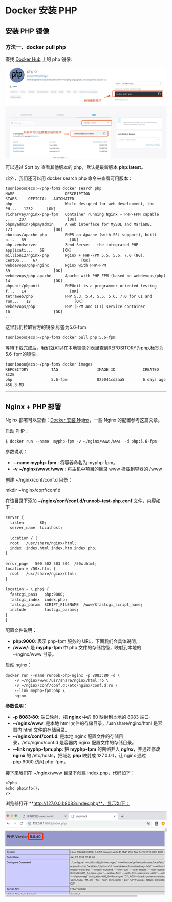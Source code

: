 # Docker 安装 PHP

## 安装 PHP 镜像
### 方法一、docker pull php
查找 [Docker Hub](https://hub.docker.com/_/php?tab=tags) 上的 php 镜像:

![](../assets/install/php.png)

可以通过 Sort by 查看其他版本的 php，默认是最新版本 **php:latest**。

此外，我们还可以用 docker search php 命令来查看可用版本：

```shell
tuonioooo@ecs:~/php-fpm$ docker search php
NAME                      DESCRIPTION                                     STARS     OFFICIAL   AUTOMATED
php                       While designed for web development, the PH...   1232      [OK]       
richarvey/nginx-php-fpm   Container running Nginx + PHP-FPM capable ...   207                  [OK]
phpmyadmin/phpmyadmin     A web interface for MySQL and MariaDB.          123                  [OK]
eboraas/apache-php        PHP5 on Apache (with SSL support), built o...   69                   [OK]
php-zendserver            Zend Server - the integrated PHP applicati...   69        [OK]       
million12/nginx-php       Nginx + PHP-FPM 5.5, 5.6, 7.0 (NG), CentOS...   67                   [OK]
webdevops/php-nginx       Nginx with PHP-FPM                              39                   [OK]
webdevops/php-apache      Apache with PHP-FPM (based on webdevops/php)    14                   [OK]
phpunit/phpunit           PHPUnit is a programmer-oriented testing f...   14                   [OK]
tetraweb/php              PHP 5.3, 5.4, 5.5, 5.6, 7.0 for CI and run...   12                   [OK]
webdevops/php             PHP (FPM and CLI) service container             10                   [OK]
...
```

这里我们拉取官方的镜像,标签为5.6-fpm

```shell
tuonioooo@ecs:~/php-fpm$ docker pull php:5.6-fpm
```

等待下载完成后，我们就可以在本地镜像列表里查到REPOSITORY为php,标签为5.6-fpm的镜像。

```shell
tuonioooo@ecs:~/php-fpm$ docker images
REPOSITORY          TAG                 IMAGE ID            CREATED             SIZE
php                 5.6-fpm             025041cd3aa5        6 days ago          456.3 MB
```

---

## Nginx + PHP 部署
Nginx 部署可以查看：[Docker 安装 Nginx](./docker-install-nginx.md)，一些 Nginx 的配置参考这篇文章。

启动 PHP：

```shell
$ docker run --name  myphp-fpm -v ~/nginx/www:/www  -d php:5.6-fpm
```

参数说明：

+ **--name myphp-fpm** : 将容器命名为 myphp-fpm。
+ **-v ~/nginx/www:/www** : 将主机中项目的目录 www 挂载到容器的 /www


创建 ~/nginx/conf/conf.d 目录：

mkdir ~/nginx/conf/conf.d 

在该目录下添加 **~/nginx/conf/conf.d/runoob-test-php.conf** 文件，内容如下：

```text
server {
  listen       80;
  server_name  localhost;

  location / {
  root   /usr/share/nginx/html;
  index  index.html index.htm index.php;
}

error_page   500 502 503 504  /50x.html;
location = /50x.html {
  root   /usr/share/nginx/html;
}

location ~ \.php$ {
  fastcgi_pass   php:9000;
  fastcgi_index  index.php;
  fastcgi_param  SCRIPT_FILENAME  /www/$fastcgi_script_name;
  include        fastcgi_params;
}
}
```

配置文件说明：

+ **php:9000**: 表示 php-fpm 服务的 URL，下面我们会具体说明。
+ **/www/**: 是 **myphp-fpm** 中 php 文件的存储路径，映射到本地的 ~/nginx/www 目录。

启动 nginx：

```shell
docker run --name runoob-php-nginx -p 8083:80 -d \
    -v ~/nginx/www:/usr/share/nginx/html:ro \
    -v ~/nginx/conf/conf.d:/etc/nginx/conf.d:ro \
    --link myphp-fpm:php \
    nginx
```

**参数说明：**

+ **-p 8083:80**: 端口映射，把 **nginx** 中的 80 映射到本地的 8083 端口。
+ **~/nginx/www**: 是本地 html 文件的存储目录，/usr/share/nginx/html 是容器内 html 文件的存储目录。
+ **~/nginx/conf/conf.d**: 是本地 nginx 配置文件的存储目录，/etc/nginx/conf.d 是容器内 nginx 配置文件的存储目录。
+ **--link myphp-fpm:php**: 把 **myphp-fpm** 的网络并入 _**nginx**_，并通过修改 **nginx** 的 /etc/hosts，把域名 **php** 映射成 127.0.0.1，让 nginx 通过 php:9000 访问 php-fpm。

接下来我们在 ~/nginx/www 目录下创建 index.php，代码如下：

```shell
<?php
echo phpinfo();
?>
```

浏览器打开 **http://127.0.0.1:8083/index.php**，显示如下：

![](../assets/install/php2.png)

